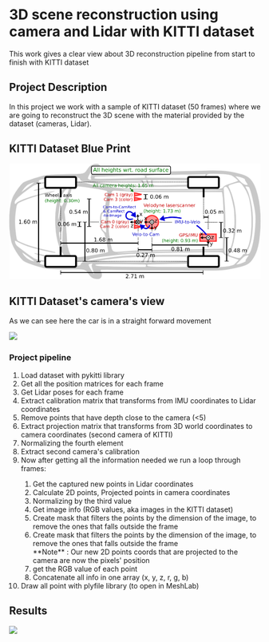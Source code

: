 # 3D scene reconstruction using camera and Lidar with KITTI dataset
 This work gives a clear view about 3D reconstruction pipeline from start to finish with KITTI dataset

 ## Project Description
 In this project we work with a sample of KITTI dataset (50 frames) where we are going to reconstruct the 3D scene with the material provided by the dataset (cameras, Lidar).
## KITTI Dataset Blue Print

 ![](Results/setup_top_view.png)

## KITTI Dataset's camera's view
As we can see here the car is in a straight forward movement  

![](Results/KITTI_POV_camera2.gif)

 ### Project pipeline   
<ol>
<li> Load dataset with pykitti library </li>
<li> Get all the position matrices for each frame </li>
<li> Get Lidar poses for each frame </li>
<li> Extract calibration matrix that transforms from IMU coordinates to Lidar coordinates </li>
<li> Remove points that have depth close to the camera (<5) </li>
<li> Extract projection matrix that transforms from 3D world coordinates to camera coordinates (second camera of KITTI)</li>
<li> Normalizing the fourth element </li>
<li> Extract second camera's calibration </li>
<li> Now after getting all the information needed we run a loop through frames:</li>
<ol>
<li> Get the captured new points in Lidar coordinates </li>
<li> Calculate 2D points, Projected points in camera coordinates</li>
<li> Normalizing by the third value </li>
<li> Get image info (RGB values, aka images in the KITTI dataset) </li>
<li> Create mask that filters the points by the dimension of the image, to remove the ones that falls outside the frame </li>
<li> Create mask that filters the points by the dimension of the image, to remove the ones that falls outside the frame </li>
**Note** : Our new 2D points coords that are projected to the camera are now the pixels' position </li>
<li> get the RGB value of each point </li>
<li> Concatenate all info in one array (x, y, z, r, g, b) </li>
</ol>
<li> Draw all point with plyfile library (to open in MeshLab)</li>
</ol>



 ## Results


![](Results/results.gif)
